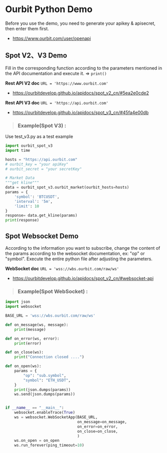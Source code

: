 # Ourbit Python Demo

Before you use the demo, you need to generate your apikey & apisecret, then enter them first.

* <https://www.ourbit.com/user/openapi>

## Spot V2、V3 Demo 

Fill in the corresponding function according to the parameters mentioned in the API documentation and execute it. => `print()`

**Rest API V2 doc**   `URL = 'https://www.ourbit.com'`

* <https://ourbitdevelop.github.io/apidocs/spot_v2_cn/#5ea2e0cde2>

**Rest API V3 doc**   `URL = 'https://api.ourbit.com'`

* <https://ourbitdevelop.github.io/apidocs/spot_v3_cn/#45fa4e00db>


> ### Example(Spot V3) :

Use test_v3.py as a test example

```python
import ourbit_spot_v3
import time

hosts = "https://api.ourbit.com"
# ourbit_key = "your apiKey"
# ourbit_secret = "your secretKey"

# Market Data
"""get kline"""
data = ourbit_spot_v3.ourbit_market(ourbit_hosts=hosts)
params = {
    'symbol': 'BTCUSDT', 
    'interval': '5m', 
    'limit': 10
}
response= data.get_kline(params)
print(response)
```

## Spot Websocket Demo 

According to the information you want to subscribe, change the content of the params according to the websocket documentation, ex: "op" or "symbol".   Execute the entire python file after adjusting the parameters.

**WebSocket doc**   `URL = 'wss://wbs.ourbit.com/raw/ws'`

* <https://ourbitdevelop.github.io/apidocs/spot_v2_cn/#websocket-api>


> ### Example(Spot WebSocket) :
```python
import json
import websocket

BASE_URL = 'wss://wbs.ourbit.com/raw/ws'

def on_message(ws, message):
    print(message)

def on_error(ws, error):
    print(error)

def on_close(ws):
    print("Connection closed ....")

def on_open(ws):
    params = {        
        "op": "sub.symbol",
        "symbol": "ETH_USDT",       
    }    
    print(json.dumps(params))    
    ws.send(json.dumps(params))


if __name__ == "__main__":
    websocket.enableTrace(True)
    ws = websocket.WebSocketApp(BASE_URL,
                                on_message=on_message,
                                on_error=on_error,
                                on_close=on_close,
                                )
    ws.on_open = on_open
    ws.run_forever(ping_timeout=10)

```
